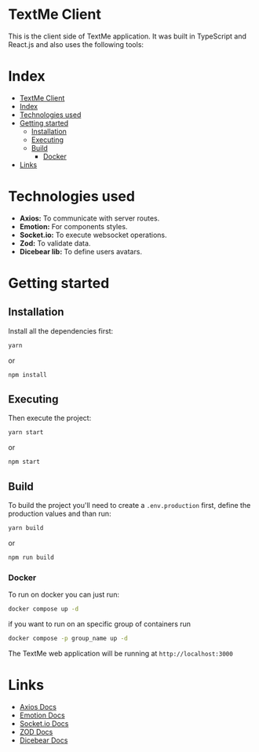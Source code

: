 # TextMe Client

This is the client side of TextMe application. It was built in TypeScript and React.js and also uses the following tools:

# Index
- [TextMe Client](#textme-client)
- [Index](#index)
- [Technologies used](#technologies-used)
- [Getting started](#getting-started)
  - [Installation](#installation)
  - [Executing](#executing)
  - [Build](#build)
    - [Docker](#docker)
- [Links](#links)

# Technologies used

- **Axios:** To communicate with server routes.
- **Emotion:** For components styles.
- **Socket.io:** To execute websocket operations.
- **Zod:** To validate data.
- **Dicebear lib:** To define users avatars.

# Getting started

## Installation

Install all the dependencies first:

```bash
yarn
```

or

```bash
npm install
```

## Executing

Then execute the project:

```bash
yarn start
```

or 

```bash
npm start
```

## Build

To build the project you'll need to create a `.env.production` first, define the production values and than run:

```bash
yarn build
```

or 

```bash
npm run build
```

### Docker

To run on docker you can just run:

```bash
docker compose up -d
```

if you want to run on an specific group of containers run

```bash
docker compose -p group_name up -d
```

The TextMe web application will be running at `http://localhost:3000`

# Links

- [Axios Docs](https://axios-http.com/docs/intro)
- [Emotion Docs](https://emotion.sh/docs/introduction)
- [Socket.io Docs](https://socket.io/pt-br/docs/v4/)
- [ZOD Docs](https://zod.dev/)
- [Dicebear Docs](https://www.dicebear.com/introduction/)